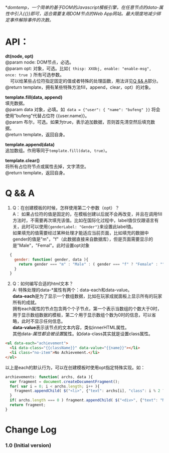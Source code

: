 **domtemp，一个简单的基于DOM的Javascript模板引擎，在任意节点的data-*属性中引入{{}}即可，适合需要复用DOM节点的Web App网站。最大限度地减少绑定事件解除事件的次数。**  
# API：  
**dt(node, opt)**  
@param node: DOM节点，必选。  
@param opt: 对象，可选。比如```{ thisp: XXObj, enable: "enable-msg", once: true }``` 所有可选参数。  
&nbsp;&nbsp;&nbsp;&nbsp;可以给某些占位符指定固定的值或者特殊的处理函数，用法详见[Q && A](#q--a)部分。  
@return template，拥有某些特殊方法fill，append，clear，opt）的对象。  

**template.fill(data, append)**  
填充数据。  
@param data 对象，必填。如``` data = {"user": { "name": "bufeng" }}``` 将会使用"bufeng"代替占位符 {{user.name}}。  
@param 布尔，可选。如果为true，表示追加数据，否则首先清空然后填充数据。  
@return template，返回自身。 
  
**template.append(data)**  
追加数组。作用等同于```template.fill(data, true)```。  
  
**template.clear()**  
将所有占位符节点或属性去掉，文字清空。  
@return template，返回自身。  


# Q && A
1. Q：在创建模板的时候，怎样使用第二个参数（opt）？  
A： 如果占位符的值是固定的，在模板创建以后就不会再改变，并且在调用fill方法时，不需要再次填充该值。比如在国际化过程中，label值仅仅跟语言有关，此时可以使用```{genderLabel: "Gender"}```来设置此label值。  
如果填充的值需要经过某种处理才能适应当前页面，比如填充的数据中gender的值是"m"，"f"（此数据直接来自数据库），但是页面需要显示的是"Male"，"Femal"。此时设置opt对象

``` js
  {
    gender: function( gender, data ){
      return gender === "m" : "Male" : ( gender === "f" ? "Female" : "" );
    }
  }
```

2. Q：如何编写合适的html文本？  
A: 特殊处理的data-*属性有两个：data-each和data-value。  
**data-each**是为了显示一个数组数据，比如在玩家成就面板上显示所有的玩家所有的成就。  
拥有each属性的节点包含两个个子节点，第一个表示当数组的个数大于0时，用于显示数组数据的模板，第二个用于显示数组个数为0时的信息，可以省略，此时不显示任何信息。  
**data-value**表示该节点的文本内容，类似innerHTML属性。  
其他data-*属性都会被设置*属性。如data-class其实就是设置class属性。  

``` html 
<ul data-each="achievement">
  <li data-class="{{className}}" data-value="{{name}}"></li>
  <li class="no-item">No Achievement.</li>
</ul>
```

以上是each的默认行为，可以在创建模板时使用opt指定特殊实现。如：
  
``` js
archievements: function( archs, data ){
  var fragment = document.createDocumentFragment();
  for( var i = 0; i < archs.length; i++ ){
    fragment.appendChild( $("<li>", {"text": archs[i], "class": i % 2 ? "odd" : "even" })[0] );
  }
  if( archs.length === 0 ) fragment.appendChild( $("<div>", {"text": "No Archievement."})[0] );
  return fragment;
}
```

# Change Log

### 1.0 (Initial version)
